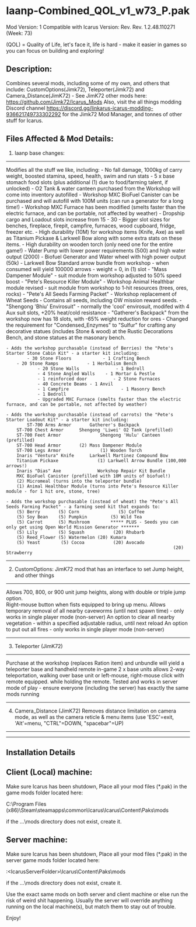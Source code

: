 laanp-Combined_QOL_v1_w73_P.pak
=============================================================================================
Mod Version: 1
Compatible with Icarus Version: Rev. Rev. 1.2.48.110271 (Week: 73)


(QOL) = Quality of Life, let's face it, life is hard - make it easier in games so you can focus on building and exploring! 


Description:
-------------------------------
Combines several mods, including some of my own, and others that include:
           CustomOptions(Jimk72), Teleporter(Jimk72) and Camera_Distance(JimK72) - See JimK72 other mods here: https://github.com/Jimk72/Icarus_Mods
           Also, visit the all things modding Discord channel https://discord.gg/linkarus-icarus-modding-936621749733302292
	   for the Jimk72 Mod Manager, and tonnes of other stuff for Icarus. 

Files Affected & Mod Details:	
-----------------------------------------------------------------------------------------------------------------------------------
1.   laanp base changes:  
-----------------------------------------------------------------------------------------------------------------------------------
Modifies all the stuff we like, including:
	- No fall damage, 1000kg of carry weight, boosted stamina, speed, health, swim and run stats
        - 5 x base stomach food slots (plus additional (1) due to food/farming talent, if unlocked)
	- O2 Tank & water canteen purchased from the Workshop will come into inventory autofilled
	- Workshop MXC BioFuel Canister can be purchased and will autofill with 100M units (can run a generator for a long time!)
	- Workshop MXC Furnace has been modified (smelts faster than the electric furnace, and can be portable, not affected by weather) 
	- Dropship cargo and Loadout slots increase from 15 - 30 
    	- Bigger slot sizes for benches, fireplace, firepit, campfire, furnaces, wood cupboard, fridge, freezer etc.
	- High durability (10M) for workshop items (Knife, Axe) as well as Titanium Pickaxe & Larkwell Bow
             along with some extra stats on these items.
	- High durability on wooden torch (only need one for the entire game!)
	- Water Pump with lower power requirements (500) and high water output (2000)
	- Biofuel Generator and Water wheel with high power output (50k)
	- Larkwell Bow Standard arrow bundle from workshop - when consumed will yield 100000 arrows - weight = 0, in (1) slot
	- "Mass Dampener Module" - suit module from workshop adjusted to 50% speed boost
	- "Pete's Resource Killer Module" - Workshop Animal Healthbar module revised - suit module from workshop to 1-hit resources (trees, ores, rocks)
	- "Pete's All Seeds Farming Packet" - Workshop replacement of Wheat Seeds - Contains all seeds, including OW mission reward seeds.
	- "Shengong 'Bhiu' Envirosuit" - normally the 'cool' envirosuit, modifed with 4 Aux suit slots, +20% heat/cold resistance 
 	- "Gatherer's Backpack" from the workshop now has 18 slots, with -65% weight reduction for ores
	- Changed the requirement for "Condensed_Enzymes" to "Sulfur" for crafting any decorative statues (includes Stone & wood)
              at the Rustic Decorations Bench, and stone statues at the masonary bench.

	- Adds the workshop purchasable (instead of Berries) the "Pete's Starter Stone Cabin Kit" - a starter kit including:
        	- 30 Stone Floors            - 1 Crafting Bench
		- 20 Stone Ramps           - 1 Herbalism Bench
                - 20 Stone Walls              - 1 Bedroll  
                - 4 Stone Angled Walls    - 1 Mortar & Pestle
                - 1 reinforced door          - 2 Stone Furnaces
                - 40 Concrete Beams	- 1 Anvil
                - 1 Campfire                    - 1 Masonry Bench
                - 1 Bedroll                  
                - Upgraded MXC Furnace (smelts faster than the electric furnace, and can be portable, not affected by weather)  

	- Adds the workshop purchasable (instead of carrots) the "Pete's Starter Loadout Kit" - a starter kit including:
        	ST-700 Arms Armor		Gatherer's Backpack
		ST-700 Chest Armor		Shengong 'Liwei' O2 Tank (prefilled) 
		ST-700 Feet Armor		        Shengong 'Hulu' Canteen (prefilled)
		ST-700 Head Armor		(2) Mass Dampener Module
		ST-700 Legs Armor		        (1) Wooden Torch
		Inaris "Ventura" Knife		Larkwell Martinez Compound Bow
		Titanium Pickaxe		       (1) Larkwell Arrow Bundle (100,000 arrows!)
		Inaris "Dias" Axe		       Workshop Repair Kit Bundle
		MXC BioFuel Canister (prefilled with 10M units of biofuel!)
		(2) Micromeal (turns into the teleporter bundle)
		(1) Animal Healthbar Module (turns into Pete's Resource Killer module - for 1 hit ore, stone, tree)
                           
	- Adds the workshop purchasable (instead of wheat) the "Pete's All Seeds Farming Packet" - a farming seed kit that expands to:
		(5) Berry		(5) Corn               (5) Coffee
		(5) Soy Bean	(5) Pumpkin         (5) Wild Tea
		(5) Carrot    	(5) Mushroom        ***** PLUS - Seeds you can only get using Open World Mission Generator *******
		(5) Lily		(5) Squash           (20) Rhubarb
		(5) Reed_Flower (5) Watermelon (20) Kumara
		(5) Yeast		 (5) Cocoa           (20) Avocado
                                                                    (20) Strawberry

-----------------------------------------------------------------------------------------------------------------------------------
2.   CustomOptions:  JimK72 mod that has an interface to set Jump height, and other things
-----------------------------------------------------------------------------------------------------------------------------------
Allows 700, 800, or 900 unit jump heights, along with double or triple jump option.  
Right-mouse button when fists equipped to bring up menu.
Allows temporary removal of all nearby caveworms (until next spawn time) - only works in single player mode (non-server)
An option to clear all nearby vegetation - within a specified adjustable radius, until next reload
An option to put out all fires - only works in single player mode (non-server)
                                

-----------------------------------------------------------------------------------------------------------------------------------
3.   Teleporter (JimK72)
-----------------------------------------------------------------------------------------------------------------------------------
Purchase at the workshop (replaces Ration item) and unbundle will yield a teleporter base and handheld remote in-game
2 x base units allows 2-way teleportation, walking over base unit or left-mouse, right-mouse click with remote equipped.
while holding the remote. Tested and works in server mode of play - ensure everyone (including the server) has exactly the same mods running

-----------------------------------------------------------------------------------------------------------------------------------
4.   Camera_Distance (JimK72)
Removes distance limitation on camera mode, as well as the camera reticle & menu items 
(use 'ESC'=exit, 'Alt'=menu, "CTRL"=DOWN, "spacebar"=UP) 
-----------------------------------------------------------------------------------------------------------------------------------
	
     
---------------------------------------------------
Installation Details
--------------------------------------------------

Client (Local) machine:
-----------------------
Make sure Icarus has been shutdown, 
Place all your mod files (*.pak) in the game mods folder located here:

C:\Program Files (x86)\Steam\steamapps\common\Icarus\Icarus\Content\Paks\mods

if the ...\mods directory does not exist, create it.


Server machine:
-----------------------
Make sure Icarus has been shutdown, 
Place all your mod files (*.pak) in the server game mods folder located here:

<drive>:\<IcarusServerFolder>\Icarus\Content\Paks\mods

if the ...\mods directory does not exist, create it.

Use the exact same mods on both server and client machine or else run the risk of weird shit happening.
Usually the server will override anything running on the local machine(s), but match them to stay out of trouble.

Enjoy!

